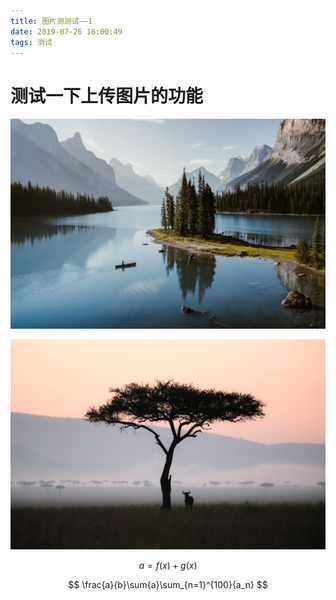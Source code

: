 ```yaml
---
title: 图片测测试——1
date: 2019-07-26 16:00:49
tags: 测试
---
```


# 测试一下上传图片的功能

![v2-0cbf5d450d2900ceadad524bcbb60186_r](图片测测试——1/v2-0cbf5d450d2900ceadad524bcbb60186_r.jpg)





![v2-3ce476215b9e0c16cb49c37904a604e2_r](图片测测试——1/v2-3ce476215b9e0c16cb49c37904a604e2_r.jpg)

$$
a=f(x)+g(x)
$$

$$
\frac{a}{b}\sum{a}\sum_{n=1}^{100}{a_n}
$$

